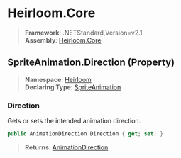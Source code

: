 # Heirloom.Core

> **Framework**: .NETStandard,Version=v2.1  
> **Assembly**: [Heirloom.Core][0]

## SpriteAnimation.Direction (Property)

> **Namespace**: [Heirloom][0]  
> **Declaring Type**: [SpriteAnimation][1]

### Direction

Gets or sets the intended animation direction.

```cs
public AnimationDirection Direction { get; set; }
```

> **Returns**: [AnimationDirection][2]

[0]: ../../../Heirloom.Core.md
[1]: ../SpriteAnimation.md
[2]: ../AnimationDirection.md

